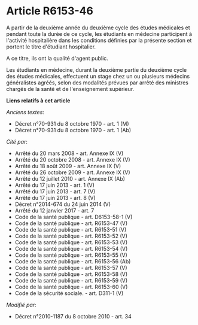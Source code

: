 # Article R6153-46

A partir de la deuxième année du deuxième cycle des études médicales et pendant toute la durée de ce cycle, les étudiants en
médecine participent à l'activité hospitalière dans les conditions définies par la présente section et portent le titre
d'étudiant hospitalier.

A ce titre, ils ont la qualité d'agent public. 

Les étudiants en médecine, durant la deuxième partie du deuxième cycle des études médicales, effectuent un stage chez un ou
plusieurs médecins généralistes agréés, selon des modalités prévues par arrêté des ministres chargés de la santé et de
l'enseignement supérieur.

**Liens relatifs à cet article**

_Anciens textes_:

  - Décret n°70-931 du 8 octobre 1970 - art. 1 (M)
  - Décret n°70-931 du 8 octobre 1970 - art. 1 (Ab)

_Cité par_:

  - Arrêté du 20 mars 2008 - art. Annexe IX (V)
  - Arrêté du 20 octobre 2008 - art. Annexe IX (V)
  - Arrêté du 18 août 2009 - art. Annexe IX (V)
  - Arrêté du 26 octobre 2009 - art. Annexe IX (V)
  - Arrêté du 12 juillet 2010 - art. Annexe IX (Ab)
  - Arrêté du 17 juin 2013 - art. 1 (V)
  - Arrêté du 17 juin 2013 - art. 7 (V)
  - Arrêté du 17 juin 2013 - art. 8 (V)
  - Décret n°2014-674 du 24 juin 2014 (V)
  - Arrêté du 12 janvier 2017 - art. 7
  - Code de la santé publique - art. D6153-58-1 (V)
  - Code de la santé publique - art. R6153-47 (V)
  - Code de la santé publique - art. R6153-51 (V)
  - Code de la santé publique - art. R6153-52 (V)
  - Code de la santé publique - art. R6153-53 (V)
  - Code de la santé publique - art. R6153-54 (V)
  - Code de la santé publique - art. R6153-55 (V)
  - Code de la santé publique - art. R6153-56 (Ab)
  - Code de la santé publique - art. R6153-57 (V)
  - Code de la santé publique - art. R6153-58 (V)
  - Code de la santé publique - art. R6153-59 (V)
  - Code de la santé publique - art. R6153-60 (V)
  - Code de la sécurité sociale. - art. D311-1 (V)

_Modifié par_:

  - Décret n°2010-1187 du 8 octobre 2010 - art. 34
